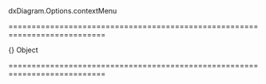 <!--id-->dxDiagram.Options.contextMenu<!--/id-->
===========================================================================
<!--default-->{}<!--/default-->
<!--type-->Object<!--/type-->
===========================================================================

<!--shortDescription-->

<!--/shortDescription-->

<!--fullDescription-->

<!--/fullDescription-->